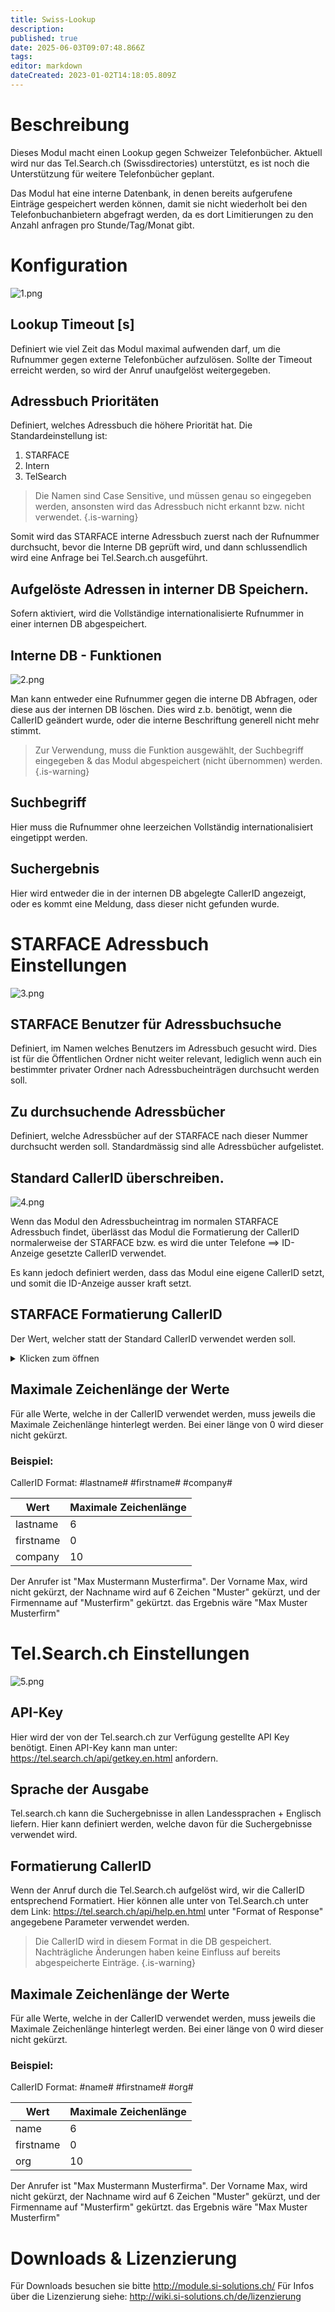 ```yaml
---
title: Swiss-Lookup
description: 
published: true
date: 2025-06-03T09:07:48.866Z
tags: 
editor: markdown
dateCreated: 2023-01-02T14:18:05.809Z
---
```


# Beschreibung
Dieses Modul macht einen Lookup gegen Schweizer Telefonbücher. Aktuell wird nur das Tel.Search<span></span>.ch (Swissdirectories) unterstützt, es ist noch die Unterstützung für weitere Telefonbücher geplant.

Das Modul hat eine interne Datenbank, in denen bereits aufgerufene Einträge gespeichert werden können, damit sie nicht wiederholt bei den Telefonbuchanbietern abgefragt werden, da es dort Limitierungen zu den Anzahl anfragen pro Stunde/Tag/Monat gibt.

# Konfiguration

![1.png](/uploads/swiss-lookup/1.png)

## Lookup Timeout \[s\]
Definiert wie viel Zeit das Modul maximal aufwenden darf, um die Rufnummer gegen externe Telefonbücher aufzulösen. Sollte der Timeout erreicht werden, so wird der Anruf unaufgelöst weitergegeben.

## Adressbuch Prioritäten
Definiert, welches Adressbuch die höhere Priorität hat. 
Die Standardeinstellung ist: 
1. STARFACE
2. Intern
3. TelSearch

> Die Namen sind Case Sensitive, und müssen genau so eingegeben werden, ansonsten wird das Adressbuch nicht erkannt bzw. nicht verwendet.
{.is-warning}


Somit wird das STARFACE interne Adressbuch zuerst nach der Rufnummer durchsucht, bevor die Interne DB geprüft wird, und dann schlussendlich wird eine Anfrage bei Tel.Search<span></span>.ch ausgeführt.

## Aufgelöste Adressen in interner DB Speichern.
Sofern aktiviert, wird die Vollständige internationalisierte Rufnummer in einer internen DB abgespeichert.

## Interne DB - Funktionen

![2.png](/uploads/swiss-lookup/2.png)

Man kann entweder eine Rufnummer gegen die interne DB Abfragen, oder diese aus der internen DB löschen. Dies wird z.b. benötigt, wenn die CallerID geändert wurde, oder die interne Beschriftung generell nicht mehr stimmt.

> Zur Verwendung, muss die Funktion ausgewählt, der Suchbegriff eingegeben & das Modul abgespeichert (nicht übernommen) werden.
{.is-warning}


## Suchbegriff
Hier muss die Rufnummer ohne leerzeichen Vollständig internationalisiert eingetippt werden.

## Suchergebnis
Hier wird entweder die in der internen DB abgelegte CallerID angezeigt, oder es kommt eine Meldung, dass dieser nicht gefunden wurde.

# STARFACE Adressbuch Einstellungen

![3.png](/uploads/swiss-lookup/3.png)

## STARFACE Benutzer für Adressbuchsuche
Definiert, im Namen welches Benutzers im Adressbuch gesucht wird. Dies ist für die Öffentlichen Ordner nicht weiter relevant, lediglich wenn auch ein bestimmter privater Ordner nach Adressbucheinträgen durchsucht werden soll.

## Zu durchsuchende Adressbücher
Definiert, welche Adressbücher auf der STARFACE nach dieser Nummer durchsucht werden soll. Standardmässig sind alle Adressbücher aufgelistet.

## Standard CallerID überschreiben.

![4.png](/uploads/swiss-lookup/4.png)

Wenn das Modul den Adressbucheintrag im normalen STARFACE Adressbuch findet, überlässt das Modul die Formatierung der CallerID normalerweise der STARFACE bzw. es wird die unter Telefone ==> ID-Anzeige gesetzte CallerID verwendet.

Es kann jedoch definiert werden, dass das Modul eine eigene CallerID setzt, und somit die ID-Anzeige ausser kraft setzt.

## STARFACE Formatierung CallerID
Der Wert, welcher statt der Standard CallerID verwendet werden soll.

<details>
  <summary>Klicken zum öffnen</summary>
Mögliche Werte:
  
| Wert           | Kommentar                               |
|----------------|-----------------------------------------|
| number         | Vollständig internationalisierte Nummer |
| academic_title | Akademischer Titel                      |
| birthday       | Geburtstag                              |
| city1          | Stadt                                   |
| city2          | ''                                      |
| city3          | ''                                      |
| comment        | Kommentar                               |
| company        | Firma                                   |
| country        | Land                                    |
| country2       | ''                                      |
| e-mail         | E-Mail                                  |
| e-mail2        | ''                                      |
| familyname     | Nachname                                |
| firstname      | Vorname                                 |
| job_title      | Berufsbezeichnung                       |
| postcode       | PLZ                                     |
| postcode2      | ''                                      |
| postcode3      | ''                                      |
| state          | Bundesland                              |
| street         | Strasse                                 |
| street2        | ''                                      |
| street3        | ''                                      |
| title          | Titel                                   |
| url            | Webseite                                |
| url2           | ''                                      |

</details>
  
## Maximale Zeichenlänge der Werte
Für alle Werte, welche in der CallerID verwendet werden, muss jeweils die Maximale Zeichenlänge hinterlegt werden. Bei einer länge von 0 wird dieser nicht gekürzt.

### Beispiel:
CallerID Format: #lastname# #firstname# #company#

| Wert | Maximale Zeichenlänge|
|---|---|
| lastname | 6 |
| firstname | 0 |
| company | 10 |

Der Anrufer ist "Max Mustermann Musterfirma".
Der Vorname Max, wird nicht gekürzt, der Nachname wird auf 6 Zeichen "Muster" gekürzt, und der Firmenname auf "Musterfirm" gekürtzt. das Ergebnis wäre "Max Muster Musterfirm"

# Tel.Search<span></span>.ch Einstellungen

![5.png](/uploads/swiss-lookup/5.png)

## API-Key
Hier wird der von der Tel.search<span></span>.ch zur Verfügung gestellte API Key benötigt.
Einen API-Key kann man unter: https://tel.search.ch/api/getkey.en.html anfordern.

## Sprache der Ausgabe
Tel.search.<span></span>ch kann die Suchergebnisse in allen Landessprachen + Englisch liefern. Hier kann definiert werden, welche davon für die Suchergebnisse verwendet wird.

## Formatierung CallerID
Wenn der Anruf durch die Tel.Search.<span></span>ch aufgelöst wird, wir die CallerID entsprechend Formatiert. Hier können alle unter von Tel.Search.ch unter dem Link: https://tel.search.ch/api/help.en.html unter "Format of Response" angegebene Parameter verwendet werden.

> Die CallerID wird in diesem Format in die DB gespeichert. Nachträgliche Änderungen haben keine Einfluss auf bereits abgespeicherte Einträge. 
{.is-warning}

## Maximale Zeichenlänge der Werte
Für alle Werte, welche in der CallerID verwendet werden, muss jeweils die Maximale Zeichenlänge hinterlegt werden. Bei einer länge von 0 wird dieser nicht gekürzt.

### Beispiel:
CallerID Format: #name# #firstname# #org#

| Wert | Maximale Zeichenlänge|
|---|---|
| name | 6 |
| firstname | 0 |
| org | 10 |

Der Anrufer ist "Max Mustermann Musterfirma".
Der Vorname Max, wird nicht gekürzt, der Nachname wird auf 6 Zeichen "Muster" gekürzt, und der Firmenname auf "Musterfirm" gekürtzt. das Ergebnis wäre "Max Muster Musterfirm"

# Downloads & Lizenzierung
Für Downloads besuchen sie bitte http://module.si-solutions.ch/
Für Infos über die Lizenzierung siehe: http://wiki.si-solutions.ch/de/lizenzierung